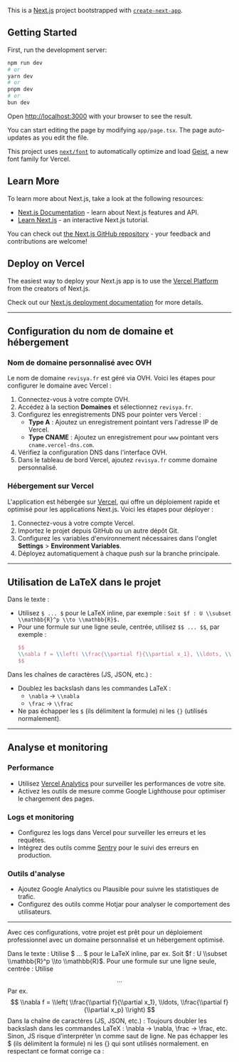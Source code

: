 This is a [Next.js](https://nextjs.org) project bootstrapped with [`create-next-app`](https://nextjs.org/docs/app/api-reference/cli/create-next-app).

## Getting Started

First, run the development server:

```bash
npm run dev
# or
yarn dev
# or
pnpm dev
# or
bun dev
```

Open [http://localhost:3000](http://localhost:3000) with your browser to see the result.

You can start editing the page by modifying `app/page.tsx`. The page auto-updates as you edit the file.

This project uses [`next/font`](https://nextjs.org/docs/app/building-your-application/optimizing/fonts) to automatically optimize and load [Geist](https://vercel.com/font), a new font family for Vercel.

## Learn More

To learn more about Next.js, take a look at the following resources:

- [Next.js Documentation](https://nextjs.org/docs) - learn about Next.js features and API.
- [Learn Next.js](https://nextjs.org/learn) - an interactive Next.js tutorial.

You can check out [the Next.js GitHub repository](https://github.com/vercel/next.js) - your feedback and contributions are welcome!

## Deploy on Vercel

The easiest way to deploy your Next.js app is to use the [Vercel Platform](https://vercel.com/new?utm_medium=default-template&filter=next.js&utm_source=create-next-app&utm_campaign=create-next-app-readme) from the creators of Next.js.

Check out our [Next.js deployment documentation](https://nextjs.org/docs/app/building-your-application/deploying) for more details.

---

## Configuration du nom de domaine et hébergement

### Nom de domaine personnalisé avec OVH
Le nom de domaine `revisya.fr` est géré via OVH. Voici les étapes pour configurer le domaine avec Vercel :
1. Connectez-vous à votre compte OVH.
2. Accédez à la section **Domaines** et sélectionnez `revisya.fr`.
3. Configurez les enregistrements DNS pour pointer vers Vercel :
   - **Type A** : Ajoutez un enregistrement pointant vers l'adresse IP de Vercel.
   - **Type CNAME** : Ajoutez un enregistrement pour `www` pointant vers `cname.vercel-dns.com`.
4. Vérifiez la configuration DNS dans l'interface OVH.
5. Dans le tableau de bord Vercel, ajoutez `revisya.fr` comme domaine personnalisé.

### Hébergement sur Vercel
L'application est hébergée sur [Vercel](https://vercel.com), qui offre un déploiement rapide et optimisé pour les applications Next.js. Voici les étapes pour déployer :
1. Connectez-vous à votre compte Vercel.
2. Importez le projet depuis GitHub ou un autre dépôt Git.
3. Configurez les variables d'environnement nécessaires dans l'onglet **Settings** > **Environment Variables**.
4. Déployez automatiquement à chaque push sur la branche principale.

---

## Utilisation de LaTeX dans le projet

Dans le texte :
- Utilisez `$ ... $` pour le LaTeX inline, par exemple :
  `Soit $f : U \\subset \\mathbb{R}^p \\to \\mathbb{R}$.`
- Pour une formule sur une ligne seule, centrée, utilisez `$$ ... $$`, par exemple :
  ```latex
  $$
  \\nabla f = \\left( \\frac{\\partial f}{\\partial x_1}, \\ldots, \\frac{\\partial f}{\\partial x_p} \\right)
  $$
  ```

Dans les chaînes de caractères (JS, JSON, etc.) :
- Doublez les backslash dans les commandes LaTeX :
  - `\nabla` → `\\nabla`
  - `\frac` → `\\frac`
- Ne pas échapper les `$` (ils délimitent la formule) ni les `{}` (utilisés normalement).

---

## Analyse et monitoring

### Performance
- Utilisez [Vercel Analytics](https://vercel.com/analytics) pour surveiller les performances de votre site.
- Activez les outils de mesure comme Google Lighthouse pour optimiser le chargement des pages.

### Logs et monitoring
- Configurez les logs dans Vercel pour surveiller les erreurs et les requêtes.
- Intégrez des outils comme [Sentry](https://sentry.io/) pour le suivi des erreurs en production.

### Outils d'analyse
- Ajoutez Google Analytics ou Plausible pour suivre les statistiques de trafic.
- Configurez des outils comme Hotjar pour analyser le comportement des utilisateurs.

---

Avec ces configurations, votre projet est prêt pour un déploiement professionnel avec un domaine personnalisé et un hébergement optimisé.






Dans le texte :
Utilise $ ... $ pour le LaTeX inline, par ex.
Soit $f : U \\subset \\mathbb{R}^p \\to \\mathbb{R}$.
Pour une formule sur une ligne seule, centrée :
Utilise $$ ... $$
Par ex.
$$
\\nabla f = \\left( \\frac{\\partial f}{\\partial x_1}, \\ldots, \\frac{\\partial f}{\\partial x_p} \\right)
$$
Dans la chaîne de caractères (JS, JSON, etc.) :
Toujours doubler les backslash dans les commandes LaTeX :
\nabla → \\nabla, \frac → \\frac, etc.
Sinon, JS risque d’interpréter \n comme saut de ligne.
Ne pas échapper les $ (ils délimitent la formule) ni les {} qui sont utilisés normalement.
en respectant ce format corrige ca :



